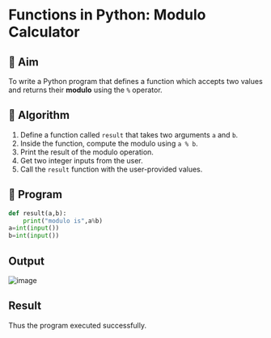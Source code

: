 # Functions in Python: Modulo Calculator

## 🎯 Aim
To write a Python program that defines a function which accepts two values and returns their **modulo** using the `%` operator.

## 🧠 Algorithm
1. Define a function called `result` that takes two arguments `a` and `b`.
2. Inside the function, compute the modulo using `a % b`.
3. Print the result of the modulo operation.
4. Get two integer inputs from the user.
5. Call the `result` function with the user-provided values.

## 🧾 Program

```python
def result(a,b):
    print("modulo is",a%b)
a=int(input())
b=int(input())
```

## Output

![image](https://github.com/user-attachments/assets/dfa0cd7b-bfff-4239-925b-ec921031aec6)


## Result

Thus the program executed successfully.
